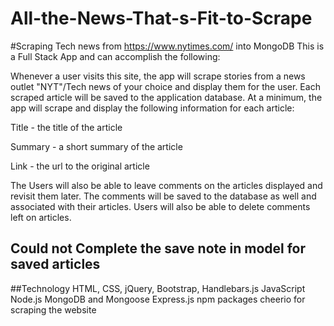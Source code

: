 # All-the-News-That-s-Fit-to-Scrape
#Scraping Tech news from https://www.nytimes.com/ into MongoDB
This is a Full Stack App and can accomplish the following:

Whenever a user visits this site, the app will scrape stories from a news outlet "NYT"/Tech news of your choice and display them for the user. Each scraped article will be saved to the application database. At a minimum, the app will scrape and display the following information for each article:

Title - the title of the article

Summary - a short summary of the article

Link - the url to the original article

The Users will also be able to leave comments on the articles displayed and revisit them later. The comments will be saved to the database as well and associated with their articles. Users will also be able to delete comments left on articles.
## Could not Complete the save note in model for saved articles
##Technology
HTML, CSS, jQuery, Bootstrap, Handlebars.js
JavaScript
Node.js
MongoDB and Mongoose
Express.js
npm packages
cheerio for scraping the website